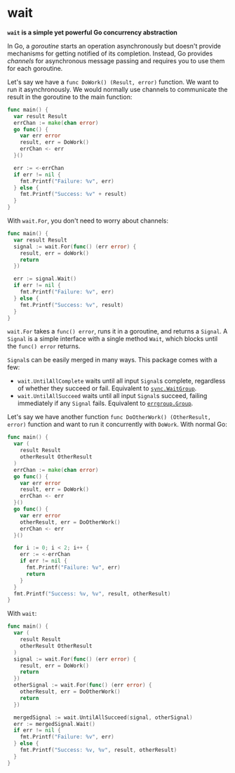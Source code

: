 # wait

**`wait` is a simple yet powerful Go concurrency abstraction**

In Go, a *goroutine* starts an operation asynchronously but doesn't provide mechanisms for getting
notified of its completion. Instead, Go provides *channels* for asynchronous message passing and
requires you to use them for each goroutine.

Let's say we have a `func DoWork() (Result, error)` function. We want to run it asynchronously.
We would normally use channels to communicate the result in the goroutine to the main function:

```go
func main() {
  var result Result
  errChan := make(chan error)
  go func() {
    var err error
    result, err = DoWork()
    errChan <- err
  }()

  err := <-errChan
  if err != nil {
    fmt.Printf("Failure: %v", err)
  } else {
    fmt.Printf("Success: %v" + result)
  }
}
```

With `wait.For`, you don't need to worry about channels:

```go
func main() {
  var result Result
  signal := wait.For(func() (err error) {
    result, err = doWork()
    return
  })

  err := signal.Wait()
  if err != nil {
    fmt.Printf("Failure: %v", err)
  } else {
    fmt.Printf("Success: %v", result)
  }
}
```

`wait.For` takes a `func() error`, runs it in a goroutine, and returns a `Signal`. A `Signal` is
a simple interface with a single method `Wait`, which blocks until the `func() error` returns.

`Signal`s can be easily merged in many ways. This package comes with a few:

* `wait.UntilAllComplete` waits until all input `Signal`s complete, regardless of whether they
succeed or fail. Equivalent to [`sync.WaitGroup`](https://godoc.org/sync#WaitGroup).
* `wait.UntilAllSucceed` waits until all input `Signal`s succeed, failing immediately if any
`Signal` fails. Equivalent to [`errgroup.Group`](https://godoc.org/golang.org/x/sync/errgroup).

Let's say we have another function `func DoOtherWork() (OtherResult, error)` function and want to
run it concurrently with `DoWork`. With normal Go:

```go
func main() {
  var (
    result Result
    otherResult OtherResult
  )
  errChan := make(chan error)
  go func() {
    var err error
    result, err = DoWork()
    errChan <- err
  }()
  go func() {
    var err error
    otherResult, err = DoOtherWork()
    errChan <- err
  }()

  for i := 0; i < 2; i++ {
    err := <-errChan
    if err != nil {
      fmt.Printf("Failure: %v", err)
      return
    }
  }
  fmt.Printf("Success: %v, %v", result, otherResult)
}
```

With `wait`:

```go
func main() {
  var (
    result Result
    otherResult OtherResult
  )
  signal := wait.For(func() (err error) {
    result, err = DoWork()
    return
  })
  otherSignal := wait.For(func() (err error) {
    otherResult, err = DoOtherWork()
    return
  })

  mergedSignal := wait.UntilAllSucceed(signal, otherSignal)
  err := mergedSignal.Wait()
  if err != nil {
    fmt.Printf("Failure: %v", err)
  } else {
    fmt.Printf("Success: %v, %v", result, otherResult)
  }
}
```
